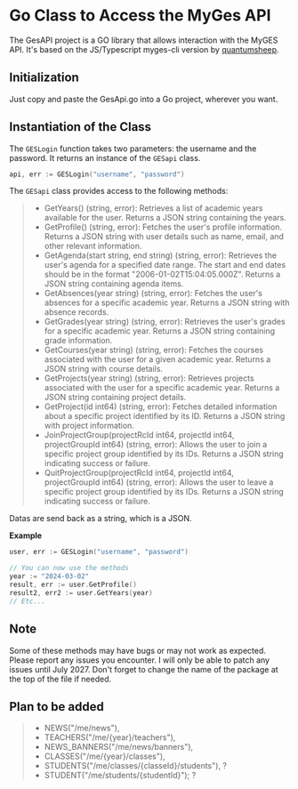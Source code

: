 # Go Class to Access the MyGes API

The GesAPI project is a GO library that allows interaction with the MyGES API. It's based on the JS/Typescript myges-cli version by [quantumsheep](https://github.com/quantumsheep/myges-cli).

## Initialization
Just copy and paste the GesApi.go into a Go project, wherever you want.

## Instantiation of the Class

The `GESLogin` function takes two parameters: the username and the password. It returns an instance of the `GESapi` class.

```go
api, err := GESLogin("username", "password")

```

The `GESapi` class provides access to the following methods:
> - GetYears() (string, error): Retrieves a list of academic years available for the user. Returns a JSON string containing the years.
> - GetProfile() (string, error): Fetches the user's profile information. Returns a JSON string with user details such as name, email, and other relevant information.
> - GetAgenda(start string, end string) (string, error): Retrieves the user's agenda for a specified date range. The start and end dates should be in the format "2006-01-02T15:04:05.000Z". Returns a JSON string containing agenda items.
> - GetAbsences(year string) (string, error): Fetches the user's absences for a specific academic year. Returns a JSON string with absence records.
> - GetGrades(year string) (string, error): Retrieves the user's grades for a specific academic year. Returns a JSON string containing grade information.
> - GetCourses(year string) (string, error): Fetches the courses associated with the user for a given academic year. Returns a JSON string with course details.
> - GetProjects(year string) (string, error): Retrieves projects associated with the user for a specific academic year. Returns a JSON string containing project details.
> - GetProject(id int64) (string, error): Fetches detailed information about a specific project identified by its ID. Returns a JSON string with project information.
> - JoinProjectGroup(projectRcId int64, projectId int64, projectGroupId int64) (string, error): Allows the user to join a specific project group identified by its IDs. Returns a JSON string indicating success or failure.
> - QuitProjectGroup(projectRcId int64, projectId int64, projectGroupId int64) (string, error): Allows the user to leave a specific project group identified by its IDs. Returns a JSON string indicating success or failure.

Datas are send back as a string, which is a JSON.

__**Example**__

```go
user, err := GESLogin("username", "password")

// You can now use the methods
year := "2024-03-02"
result, err := user.GetProfile()
result2, err2 := user.GetYears(year)
// Etc...

```


## Note
Some of these methods may have bugs or may not work as expected. Please report any issues you encounter.
I will only be able to patch any issues until July 2027.
Don't forget to change the name of the package at the top of the file if needed.




## Plan to be added
> - NEWS("/me/news"),
> - TEACHERS("/me/{year}/teachers"),
> - NEWS_BANNERS("/me/news/banners"),
> - CLASSES("/me/{year}/classes"),
> -  STUDENTS("/me/classes/{classeId}/students"), ?
> -  STUDENT("/me/students/{studentId}"); ?